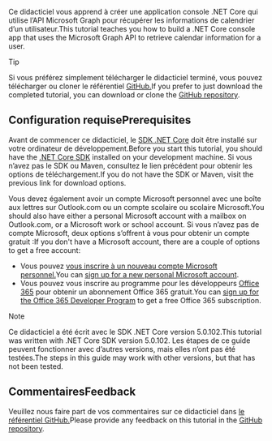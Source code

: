 <!-- markdownlint-disable MD002 MD041 -->

<span data-ttu-id="eb08f-101">Ce didacticiel vous apprend à créer une application console .NET Core qui utilise l’API Microsoft Graph pour récupérer les informations de calendrier d’un utilisateur.</span><span class="sxs-lookup"><span data-stu-id="eb08f-101">This tutorial teaches you how to build a .NET Core console app that uses the Microsoft Graph API to retrieve calendar information for a user.</span></span>

> [!TIP]
> <span data-ttu-id="eb08f-102">Si vous préférez simplement télécharger le didacticiel terminé, vous pouvez télécharger ou cloner le référentiel [GitHub.](https://github.com/microsoftgraph/msgraph-training-dotnet-core)</span><span class="sxs-lookup"><span data-stu-id="eb08f-102">If you prefer to just download the completed tutorial, you can download or clone the [GitHub repository](https://github.com/microsoftgraph/msgraph-training-dotnet-core).</span></span>

## <a name="prerequisites"></a><span data-ttu-id="eb08f-103">Configuration requise</span><span class="sxs-lookup"><span data-stu-id="eb08f-103">Prerequisites</span></span>

<span data-ttu-id="eb08f-104">Avant de commencer ce didacticiel, le [SDK .NET Core](https://dotnet.microsoft.com/download) doit être installé sur votre ordinateur de développement.</span><span class="sxs-lookup"><span data-stu-id="eb08f-104">Before you start this tutorial, you should have the [.NET Core SDK](https://dotnet.microsoft.com/download) installed on your development machine.</span></span> <span data-ttu-id="eb08f-105">Si vous n’avez pas le SDK ou Maven, consultez le lien précédent pour obtenir les options de téléchargement.</span><span class="sxs-lookup"><span data-stu-id="eb08f-105">If you do not have the SDK or Maven, visit the previous link for download options.</span></span>

<span data-ttu-id="eb08f-106">Vous devez également avoir un compte Microsoft personnel avec une boîte aux lettres sur Outlook.com ou un compte scolaire ou scolaire Microsoft.</span><span class="sxs-lookup"><span data-stu-id="eb08f-106">You should also have either a personal Microsoft account with a mailbox on Outlook.com, or a Microsoft work or school account.</span></span> <span data-ttu-id="eb08f-107">Si vous n’avez pas de compte Microsoft, deux options s’offrent à vous pour obtenir un compte gratuit :</span><span class="sxs-lookup"><span data-stu-id="eb08f-107">If you don't have a Microsoft account, there are a couple of options to get a free account:</span></span>

- <span data-ttu-id="eb08f-108">Vous pouvez [vous inscrire à un nouveau compte Microsoft personnel.](https://signup.live.com/signup?wa=wsignin1.0&rpsnv=12&ct=1454618383&rver=6.4.6456.0&wp=MBI_SSL_SHARED&wreply=https://mail.live.com/default.aspx&id=64855&cbcxt=mai&bk=1454618383&uiflavor=web&uaid=b213a65b4fdc484382b6622b3ecaa547&mkt=E-US&lc=1033&lic=1)</span><span class="sxs-lookup"><span data-stu-id="eb08f-108">You can [sign up for a new personal Microsoft account](https://signup.live.com/signup?wa=wsignin1.0&rpsnv=12&ct=1454618383&rver=6.4.6456.0&wp=MBI_SSL_SHARED&wreply=https://mail.live.com/default.aspx&id=64855&cbcxt=mai&bk=1454618383&uiflavor=web&uaid=b213a65b4fdc484382b6622b3ecaa547&mkt=E-US&lc=1033&lic=1).</span></span>
- <span data-ttu-id="eb08f-109">Vous pouvez vous inscrire au programme pour les développeurs [Office 365](https://developer.microsoft.com/office/dev-program) pour obtenir un abonnement Office 365 gratuit.</span><span class="sxs-lookup"><span data-stu-id="eb08f-109">You can [sign up for the Office 365 Developer Program](https://developer.microsoft.com/office/dev-program) to get a free Office 365 subscription.</span></span>

> [!NOTE]
> <span data-ttu-id="eb08f-110">Ce didacticiel a été écrit avec le SDK .NET Core version 5.0.102.</span><span class="sxs-lookup"><span data-stu-id="eb08f-110">This tutorial was written with .NET Core SDK version 5.0.102.</span></span> <span data-ttu-id="eb08f-111">Les étapes de ce guide peuvent fonctionner avec d’autres versions, mais elles n’ont pas été testées.</span><span class="sxs-lookup"><span data-stu-id="eb08f-111">The steps in this guide may work with other versions, but that has not been tested.</span></span>

## <a name="feedback"></a><span data-ttu-id="eb08f-112">Commentaires</span><span class="sxs-lookup"><span data-stu-id="eb08f-112">Feedback</span></span>

<span data-ttu-id="eb08f-113">Veuillez nous faire part de vos commentaires sur ce didacticiel dans [le référentiel GitHub.](https://github.com/microsoftgraph/msgraph-training-dotnet-core)</span><span class="sxs-lookup"><span data-stu-id="eb08f-113">Please provide any feedback on this tutorial in the [GitHub repository](https://github.com/microsoftgraph/msgraph-training-dotnet-core).</span></span>
